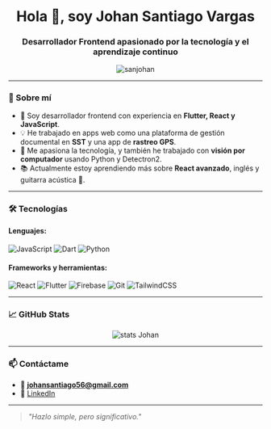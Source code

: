 <h1 align="center">Hola 👋, soy Johan Santiago Vargas</h1>
<h3 align="center">Desarrollador Frontend apasionado por la tecnología y el aprendizaje continuo</h3>

<p align="center">
  <img src="https://komarev.com/ghpvc/?username=sanjohan&label=Profile%20views&color=0e75b6&style=flat" alt="sanjohan" />
</p>

---

### 🚀 Sobre mí

- 🎯 Soy desarrollador frontend con experiencia en **Flutter, React y JavaScript**.
- 💡 He trabajado en apps web como una plataforma de gestión documental en **SST** y una app de **rastreo GPS**.
- 🔬 Me apasiona la tecnología, y también he trabajado con **visión por computador** usando Python y Detectron2.
- 📚 Actualmente estoy aprendiendo más sobre **React avanzado**, inglés y guitarra acústica 🎸.

---

### 🛠️ Tecnologías

#### Lenguajes:
![JavaScript](https://img.shields.io/badge/-JavaScript-black?style=flat-square&logo=javascript)
![Dart](https://img.shields.io/badge/-Dart-0175C2?style=flat-square&logo=dart)
![Python](https://img.shields.io/badge/-Python-black?style=flat-square&logo=python)

#### Frameworks y herramientas:
![React](https://img.shields.io/badge/-React-black?style=flat-square&logo=react)
![Flutter](https://img.shields.io/badge/-Flutter-02569B?style=flat-square&logo=flutter)
![Firebase](https://img.shields.io/badge/-Firebase-FFA611?style=flat-square&logo=firebase)
![Git](https://img.shields.io/badge/-Git-black?style=flat-square&logo=git)
![TailwindCSS](https://img.shields.io/badge/-TailwindCSS-06B6D4?style=flat-square&logo=tailwindcss)

---

### 📈 GitHub Stats

<p align="center">
  <img src="https://github-readme-stats.vercel.app/api?username=SanJohan&show_icons=true&theme=radical" alt="stats Johan" />
</p>

---

### 📫 Contáctame

- 📧 **[johansantiago56@gmail.com](mailto:johansantiago56@gmail.com)**
- 💼 [LinkedIn](https://www.linkedin.com/in/sanjohan/)

---

> _"Hazlo simple, pero significativo."_
